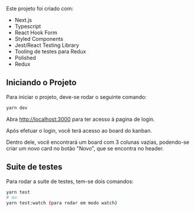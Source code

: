Este projeto foi criado com:

- Next.js
- Typescript
- React Hook Form
- Styled Components
- Jest/React Testing Library
- Tooling de testes para Redux
- Polished
- Redux

## Iniciando o Projeto

Para iniciar o projeto, deve-se rodar o seguinte comando:

```bash
yarn dev
```

Abra [http://localhost:3000](http://localhost:3000) para ter acesso à pagina de login.

Após efetuar o login, você terá acesso ao board do kanban.

Dentro dele, você encontrará um board com 3 colunas vazias, podendo-se criar um novo card no botão "Novo", que se encontra no header.

## Suite de testes

Para rodar a suite de testes, tem-se dois comandos:

```bash
yarn test
# ou
yarn test:watch (para rodar em modo watch)
```
